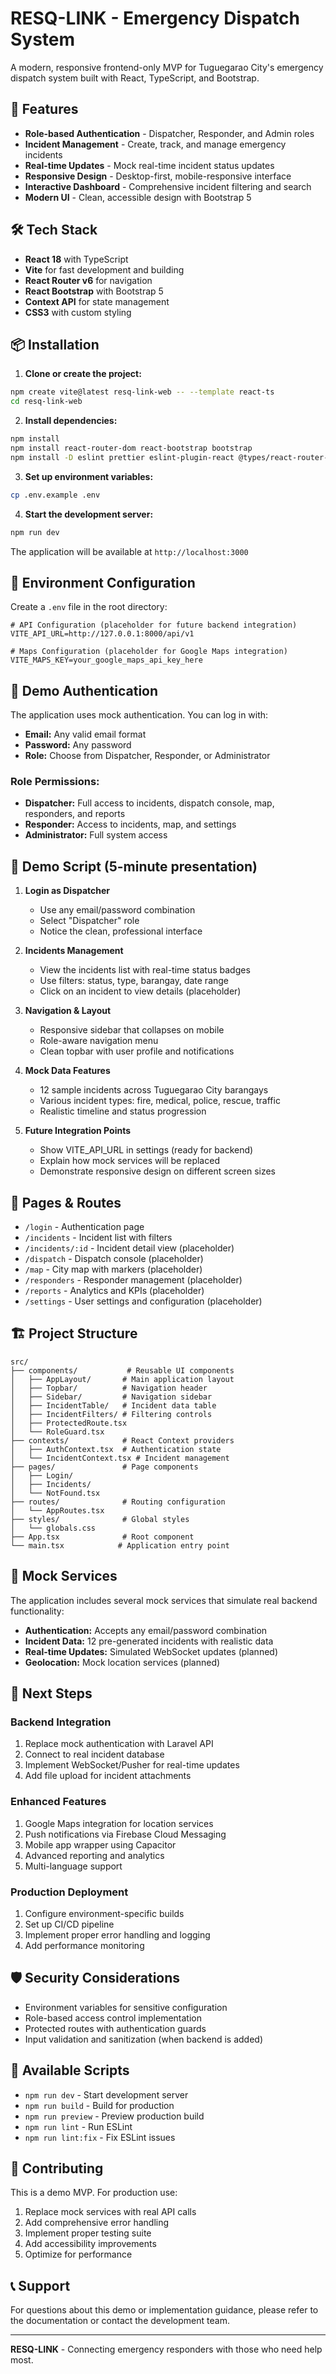 # RESQ-LINK - Emergency Dispatch System

A modern, responsive frontend-only MVP for Tuguegarao City's emergency dispatch system built with React, TypeScript, and Bootstrap.

## 🚀 Features

- **Role-based Authentication** - Dispatcher, Responder, and Admin roles
- **Incident Management** - Create, track, and manage emergency incidents
- **Real-time Updates** - Mock real-time incident status updates
- **Responsive Design** - Desktop-first, mobile-responsive interface
- **Interactive Dashboard** - Comprehensive incident filtering and search
- **Modern UI** - Clean, accessible design with Bootstrap 5

## 🛠️ Tech Stack

- **React 18** with TypeScript
- **Vite** for fast development and building
- **React Router v6** for navigation
- **React Bootstrap** with Bootstrap 5
- **Context API** for state management
- **CSS3** with custom styling

## 📦 Installation

1. **Clone or create the project:**
```bash
npm create vite@latest resq-link-web -- --template react-ts
cd resq-link-web
```

2. **Install dependencies:**
```bash
npm install
npm install react-router-dom react-bootstrap bootstrap
npm install -D eslint prettier eslint-plugin-react @types/react-router-dom
```

3. **Set up environment variables:**
```bash
cp .env.example .env
```

4. **Start the development server:**
```bash
npm run dev
```

The application will be available at `http://localhost:3000`

## 🔧 Environment Configuration

Create a `.env` file in the root directory:

```env
# API Configuration (placeholder for future backend integration)
VITE_API_URL=http://127.0.0.1:8000/api/v1

# Maps Configuration (placeholder for Google Maps integration)
VITE_MAPS_KEY=your_google_maps_api_key_here
```

## 👤 Demo Authentication

The application uses mock authentication. You can log in with:

- **Email:** Any valid email format
- **Password:** Any password
- **Role:** Choose from Dispatcher, Responder, or Administrator

### Role Permissions:
- **Dispatcher:** Full access to incidents, dispatch console, map, responders, and reports
- **Responder:** Access to incidents, map, and settings
- **Administrator:** Full system access

## 🎯 Demo Script (5-minute presentation)

1. **Login as Dispatcher**
   - Use any email/password combination
   - Select "Dispatcher" role
   - Notice the clean, professional interface

2. **Incidents Management**
   - View the incidents list with real-time status badges
   - Use filters: status, type, barangay, date range
   - Click on an incident to view details (placeholder)

3. **Navigation & Layout**
   - Responsive sidebar that collapses on mobile
   - Role-aware navigation menu
   - Clean topbar with user profile and notifications

4. **Mock Data Features**
   - 12 sample incidents across Tuguegarao City barangays
   - Various incident types: fire, medical, police, rescue, traffic
   - Realistic timeline and status progression

5. **Future Integration Points**
   - Show VITE_API_URL in settings (ready for backend)
   - Explain how mock services will be replaced
   - Demonstrate responsive design on different screen sizes

## 📱 Pages & Routes

- `/login` - Authentication page
- `/incidents` - Incident list with filters
- `/incidents/:id` - Incident detail view (placeholder)
- `/dispatch` - Dispatch console (placeholder)
- `/map` - City map with markers (placeholder)
- `/responders` - Responder management (placeholder)
- `/reports` - Analytics and KPIs (placeholder)
- `/settings` - User settings and configuration (placeholder)

## 🏗️ Project Structure

```
src/
├── components/           # Reusable UI components
│   ├── AppLayout/       # Main application layout
│   ├── Topbar/          # Navigation header
│   ├── Sidebar/         # Navigation sidebar
│   ├── IncidentTable/   # Incident data table
│   ├── IncidentFilters/ # Filtering controls
│   ├── ProtectedRoute.tsx
│   └── RoleGuard.tsx
├── contexts/            # React Context providers
│   ├── AuthContext.tsx  # Authentication state
│   └── IncidentContext.tsx # Incident management
├── pages/               # Page components
│   ├── Login/
│   ├── Incidents/
│   └── NotFound.tsx
├── routes/              # Routing configuration
│   └── AppRoutes.tsx
├── styles/              # Global styles
│   └── globals.css
├── App.tsx              # Root component
└── main.tsx            # Application entry point
```

## 🔄 Mock Services

The application includes several mock services that simulate real backend functionality:

- **Authentication:** Accepts any email/password combination
- **Incident Data:** 12 pre-generated incidents with realistic data
- **Real-time Updates:** Simulated WebSocket updates (planned)
- **Geolocation:** Mock location services (planned)

## 🚀 Next Steps

### Backend Integration
1. Replace mock authentication with Laravel API
2. Connect to real incident database
3. Implement WebSocket/Pusher for real-time updates
4. Add file upload for incident attachments

### Enhanced Features
1. Google Maps integration for location services
2. Push notifications via Firebase Cloud Messaging
3. Mobile app wrapper using Capacitor
4. Advanced reporting and analytics
5. Multi-language support

### Production Deployment
1. Configure environment-specific builds
2. Set up CI/CD pipeline
3. Implement proper error handling and logging
4. Add performance monitoring

## 🛡️ Security Considerations

- Environment variables for sensitive configuration
- Role-based access control implementation
- Protected routes with authentication guards
- Input validation and sanitization (when backend is added)

## 📄 Available Scripts

- `npm run dev` - Start development server
- `npm run build` - Build for production
- `npm run preview` - Preview production build
- `npm run lint` - Run ESLint
- `npm run lint:fix` - Fix ESLint issues

## 🤝 Contributing

This is a demo MVP. For production use:

1. Replace mock services with real API calls
2. Add comprehensive error handling
3. Implement proper testing suite
4. Add accessibility improvements
5. Optimize for performance

## 📞 Support

For questions about this demo or implementation guidance, please refer to the documentation or contact the development team.

---

**RESQ-LINK** - Connecting emergency responders with those who need help most.